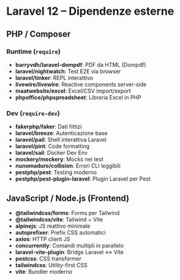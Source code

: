 # Laravel 12 – Dipendenze esterne

## PHP / Composer

### Runtime (`require`)
- **barryvdh/laravel-dompdf**: PDF da HTML (Dompdf)
- **laravel/nightwatch**: Test E2E via browser
- **laravel/tinker**: REPL interattivo
- **livewire/livewire**: Reactive components server-side
- **maatwebsite/excel**: Excel/CSV import/export
- **phpoffice/phpspreadsheet**: Libreria Excel in PHP

### Dev (`require-dev`)
- **fakerphp/faker**: Dati fittizi
- **laravel/breeze**: Autenticazione base
- **laravel/pail**: Shell interattiva Laravel
- **laravel/pint**: Code formatting
- **laravel/sail**: Docker Dev Env
- **mockery/mockery**: Mocks nei test
- **nunomaduro/collision**: Errori CLI leggibili
- **pestphp/pest**: Testing moderno
- **pestphp/pest-plugin-laravel**: Plugin Laravel per Pest

## JavaScript / Node.js (Frontend)

- **@tailwindcss/forms**: Forms per Tailwind
- **@tailwindcss/vite**: Tailwind + Vite
- **alpinejs**: JS reattivo minimale
- **autoprefixer**: Prefix CSS automatici
- **axios**: HTTP client JS
- **concurrently**: Comandi multipli in parallelo
- **laravel-vite-plugin**: Bridge Laravel ↔ Vite
- **postcss**: CSS transformer
- **tailwindcss**: Utility-first CSS
- **vite**: Bundler moderno

